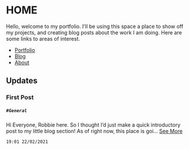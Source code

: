 # **HOME**

Hello, welcome to my portfolio. I'll be using this space a place to show off my projects, and creating blog posts about the work I am doing. Here are some links to areas of interest. 

- [Portfolio](portfolio.md)
- [Blog](blog.md)
- [About](about.md)

## Updates


### First Post
#####  ``` #General ```
Hi Everyone, Robbie here. So I thought I’d just make a quick introductory post to my little blog section! As of right now, this place is goi... [See More](/blogposts/firstpost.md)
```
19:01 22/02/2021 
```
